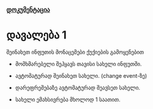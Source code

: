 
### [დოკუმენტაცია](EXPLAIN.md) 

# დავალება 1

შეინახეთ ინფუთის მონაცემები ქუქიების გამოყენებით

- მომხმარებელი შეჰყავს თავისი სახელი ინფუთში.

- ავტომატურად შეინახეთ სახელი. (change event-ზე)

- დარეფრეშებაზე ავტომატურად შეავსეთ სახელი.

- სახელი ემახსივრება მხოლოდ 1 საათით.

